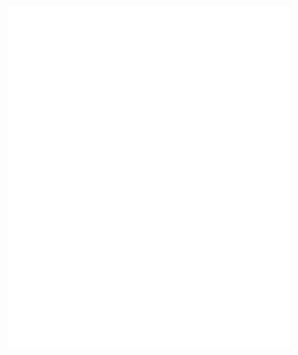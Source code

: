 <div align="center">
  <img src="https://github.com/kodie/kodie/raw/main/window.svg" alt="Hi there, my name is Kodie Grantham. Welcome to my GitHub page.">
</div>
